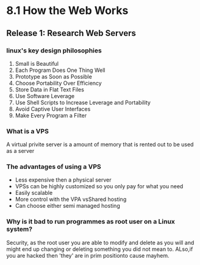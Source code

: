 # 8.1 How the Web Works

## Release 1: Research Web Servers

### linux's key design philosophies

1. Small is Beautiful
2. Each Program Does One Thing Well
3. Prototype as Soon as Possible
4. Choose Portability Over Efficiency
5. Store Data in Flat Text Files
6. Use Software Leverage
7. Use Shell Scripts to Increase Leverage and Portability
8. Avoid Captive User Interfaces
9. Make Every Program a Filter

### What is a VPS

A virtual privite server is a amount of memory that is rented out to be used as a server

### The advantages of using a VPS

* Less expensive then a physical server
* VPSs can be highly customized so you only pay for what you need
* Easily scalable
* More control with the VPA vsShared hosting
* Can choose either semi managed hosting

###  Why is it bad to run programmes as root user on a Linux system?

Security, as the root user you are able to modify and delete as you will and might end up changing or deleting something you did not mean to.  ALso,if you are hacked then 'they' are in prim positionto cause mayhem.